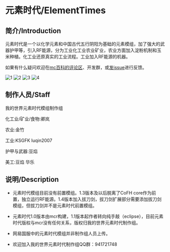 # 元素时代/ElementTimes

## 简介/Introduction
元素时代是一个以化学元素和中国古代五行阴阳为基础的元素模组，加了强大的武器护甲等，引入RF能源，分为工业化工业农业矿业，农业方面加入淀粉机制和玉米种植。化工业还原真实的工业流程。工业加入RF能源的机器。

如果有什么疑问欢迎在[mc百科的评论区][1]、开发群，或[发issue][2]进行反馈。

![1][5]
![2][6]
![3][7]
![4][8]

## 制作人员/Staff
我的世界元素时代模组制作组

化工业/矿业/食物:卿岚

农业:金竹

工业:KSGFK luqin2007

护甲与武器:豆焰

美工:豆焰 华乐


## 说明/Description
* 元素时代模组目前没有前置模组。1.3版本及以后脱离了CoFH core作为前置，独立运行RF能源。1.4版本加入拔刀剑，拔刀剑扩展部分需要添加拔刀剑模组，但拔刀剑并不是元素时代前置模组。
* 元素时代1.0版本由mcr构建，1.1版本起作者转向纯手敲（eclipse），目前元素时代版权与mcr没有任何关系，版权归我的世界元素时代制作组。
* 网易国服中的元素时代模组并非制作组人员上传。
* 欢迎加入我的世界元素时代制作组QQ群：941721748

  [1]: https://www.mcmod.cn/class/1398.html
  [2]: https://github.com/qinglangg/ElementTimes/issues
  [5]: https://i.loli.net/2019/05/26/5cea1eee89eb658007.png
  [6]: https://i.loli.net/2019/05/26/5cea1eee89ac238638.png
  [7]: https://i.loli.net/2019/05/26/5cea1eeeac0d615700.png
  [8]: https://i.loli.net/2019/05/26/5cea1eeebdc2514135.png
